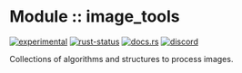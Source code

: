 <!-- {{# generate.module_header{} #}} -->

# Module :: image_tools
[![experimental](https://raster.shields.io/static/v1?label=stability&message=experimental&color=orange&logoColor=eee)](https://github.com/emersion/stability-badges#experimental) [![rust-status](https://github.com/Wandalen/wTools/actions/workflows/ModuleImageToolsPush.yml/badge.svg)](https://github.com/Wandalen/wTools/actions/workflows/ModuleImageToolsPush.yml) [![docs.rs](https://img.shields.io/docsrs/image_tools?color=e3e8f0&logo=docs.rs)](https://docs.rs/image_tools) [![discord](https://img.shields.io/discord/872391416519737405?color=eee&logo=discord&logoColor=eee&label=ask)](https://discord.gg/m3YfbXpUUY)

Collections of algorithms and structures to process images.

<!-- ### Basic use-case

```rust
use image_tools::*;

fn main()
{
}
```

### To add to your project

```bash
cargo add image_tools
```

### Try out from the repository

``` shell test
git clone https://github.com/Wandalen/wTools
cd wTools
cargo run --example image_tools_trivial
cargo run
``` -->

